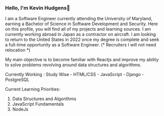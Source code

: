### Hello, I'm Kevin Hudgens👋

I am a Software Engineer currently attending the University of Maryland, earning a Bachelor of Science in Software Development and Security. Here on this profile, you will find all of my projects and learning sources. I am currently working abroad in Japan as a contractor on aircraft. I am looking to return to the United States in 2022 once my degree is complete and seek a full-time opportunity as a Software Engineer. (* Recruiters I will not need relocation *)

My main objective is to become familiar with Reactjs and improve my ability to solve problems revolving around data structures and algorithms.

Currently Working : Study Wise 
        - HTML/CSS
        - JavaScript
        - Django
        - PostgreSQL
        
Current Learning Priorities:
1. Data Structures and Algorithms
2. JavaScript Fundamentals
3. NodeJs
